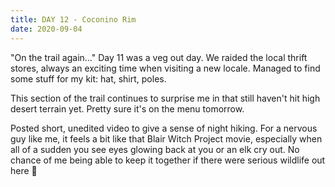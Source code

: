 ```yaml
---
title: DAY 12 - Coconino Rim
date: 2020-09-04
---
```


"On the trail again..." Day 11 was a veg out day. We raided the local thrift stores, always an exciting time when visiting a new locale. Managed to find some stuff for my kit: hat, shirt, poles.

This section of the trail continues to surprise me in that still haven't hit high desert terrain yet. Pretty sure it's on the menu tomorrow.

Posted short, unedited video to give a sense of night hiking. For a nervous guy like me, it feels a bit like that Blair Witch Project movie, especially when all of a sudden you see eyes glowing back at you or an elk cry out. No chance of me being able to keep it together if there were serious wildlife out here 😬
